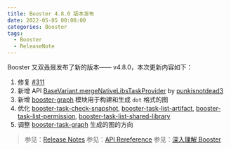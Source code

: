 ```yaml
---
title: Booster 4.8.0 版本发布
date: 2022-05-05 00:00:00
categories: Booster
tags:
  - Booster
  - ReleaseNote
---
```


Booster 又双叒叕发布了新的版本—— v4.8.0，本次更新内容如下：

1. 修复 [#311](https://github.com/didi/booster/issues/311)
1. 新增 API [BaseVariant.mergeNativeLibsTaskProvider](https://github.com/didi/booster/blob/v4.8.0/booster-android-gradle-api/src/main/kotlin/com/didiglobal/booster/gradle/BaseVariant.kt#L69) by [punkisnotdead3](https://github.com/punkisnotdead3)
1. 新增 [booster-graph](https://github.com/didi/booster/blob/v4.8.0/booster-graph/) 模块用于构建和生成 `dot` 格式的图
1. 优化 [booster-task-check-snapshot](https://github.com/didi/booster/blob/v4.8.0/booster-task-check-snapshot), [booster-task-list-artifact](https://github.com/didi/booster/blob/v4.8.0/booster-task-list-artifact), [booster-task-list-permission](https://github.com/didi/booster/blob/v4.8.0/booster-task-list-permission), [booster-task-list-shared-library](https://github.com/didi/booster/blob/v4.8.0/booster-task-list-shared-library)
1. 调整 [booster-task-graph](https://github.com/didi/booster/blob/v4.8.0/booster-task-graph/) 生成的图的方向

> 参见：[Release Notes](https://github.com/didi/booster/blob/v4.8.0/RELEASE-NOTES.md#v480)
> 参见：[API Rereference](https://reference.johnsonlee.io/booster)
> 参见：[深入理解 Booster](https://booster.johnsonlee.io)
